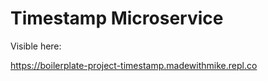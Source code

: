 # Timestamp Microservice

Visible here:

https://boilerplate-project-timestamp.madewithmike.repl.co
